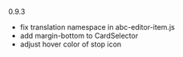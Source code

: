 0.9.3

- fix translation namespace in abc-editor-item.js
- add margin-bottom to CardSelector
- adjust hover color of stop icon
